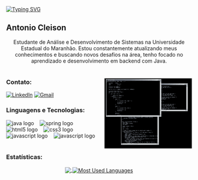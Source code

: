 
<div>
<a href="https://git.io/typing-svg"><img src="https://readme-typing-svg.demolab.com?font=Fira+Code&pause=1000&width=435&lines=Ol%C3%A1.+Bem-vindo(a)." alt="Typing SVG" /></a>
</div>

<h2 align="left">Antonio Cleison</h2>



<p align="center">Estudante de Análise e Desenvolvimento de Sistemas na Universidade Estadual do Maranhão. Estou constantemente atualizando meus conhecimentos e buscando novos desafios na área, tenho focado no aprendizado e desenvolvimento em backend com Java. </p>
  
#

<img align="right" alt="" height="190px" src="./src/coding.gif">

<h3 align="left">Contato: </h3>


[![LinkedIn](https://img.shields.io/badge/LinkedIn-0077B5?style=for-the-badge&logo=linkedin&logoColor=white)](https://www.linkedin.com/in/antoniocleison/)
[![Gmail](https://img.shields.io/badge/Gmail-333333?style=for-the-badge&logo=gmail&logoColor=red)](mailto:a.cleisonn@gmail.com)



<h3 align="left">Linguagens e Tecnologias: </h3>


<div align="left">
   <img src="https://cdn.jsdelivr.net/gh/devicons/devicon/icons/java/java-original.svg" height="30" alt="java logo"  />
  <img width="8" />
  <img src="https://cdn.jsdelivr.net/gh/devicons/devicon/icons/spring/spring-original.svg" height="30" alt="spring logo"  />
  <img width="8" />
  <img src="https://cdn.jsdelivr.net/gh/devicons/devicon/icons/html5/html5-original.svg" height="30" alt="html5 logo"  />
  <img width="8" />
  <img src="https://cdn.jsdelivr.net/gh/devicons/devicon/icons/css3/css3-original.svg" height="30" alt="css3 logo"  />
  <img width="8" />
  <img src="https://cdn.jsdelivr.net/gh/devicons/devicon/icons/javascript/javascript-plain.svg" height="30" alt="javascript logo"  />
  <img width="8" />
  <img src="https://cdn.jsdelivr.net/gh/devicons/devicon@latest/icons/git/git-original.svg" height="30" alt="javascript logo"/>
  <img width="8" />
</div>

#
<h3>Estatísticas: </h3>
<div align="center">
<a href="https://github.com/anuraghazra/github-readme-stats">
  <img align="center" src="https://github-readme-stats.vercel.app/api?username=attonic&show_icons=true&include_all_commits&theme=dark"/>
</a>
<a href="https://github.com/anuraghazra/convoychat">
  <img align="center" src="https://github-readme-stats.vercel.app/api/top-langs/?username=attonic&theme=dark&line_height=10&card_width=290&border_radius=3&layout=compact&custom_title=Tecnologias&langs_count-12" alt="Most Used Languages"/>
</a>
</div>

